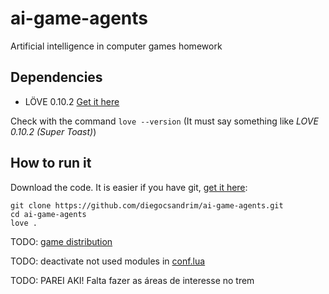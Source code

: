 # ai-game-agents
Artificial intelligence in computer games homework

## Dependencies
- LÖVE 0.10.2 [Get it here](https://love2d.org/)

Check with the command `love --version` (It must say something like _LOVE 0.10.2 (Super Toast)_)

## How to run it
Download the code. It is easier if you have git, [get it here](https://git-scm.com/downloads):
```
git clone https://github.com/diegocsandrim/ai-game-agents.git
cd ai-game-agents
love .
```
TODO: [game distribution](https://love2d.org/wiki/Game_Distribution)

TODO: deactivate not used modules in [conf.lua](https://love2d.org/wiki/Config_Files)

TODO: PAREI AKI!
Falta fazer as áreas de interesse no trem
